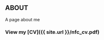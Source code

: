 ## ABOUT
A page about me

### View my **[CV]({{ site.url }}/nfc_cv.pdf)**



<!---
What I like to do as an applied physicist
What I am currently doing
What I want to do
Who I am
Who I work with
Where I came from
What my research today is
--->
